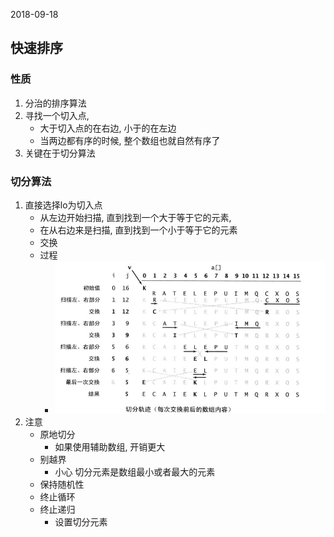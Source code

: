 2018-09-18

## 快速排序

### 性质
1. 分治的排序算法
1. 寻找一个切入点, 
    - 大于切入点的在右边, 小于的在左边
    - 当两边都有序的时候, 整个数组也就自然有序了
2. 关键在于切分算法


### 切分算法
1. 直接选择lo为切入点
    - 从左边开始扫描, 直到找到一个大于等于它的元素, 
    - 在从右边来是扫描, 直到找到一个小于等于它的元素
    - 交换
    - 过程
        - ![](1.jpg)
2. 注意
    - 原地切分
        - 如果使用辅助数组, 开销更大
    - 别越界
        - 小心 切分元素是数组最小或者最大的元素
    - 保持随机性
    - 终止循环
    - 终止递归
        - 设置切分元素
    
        
    
